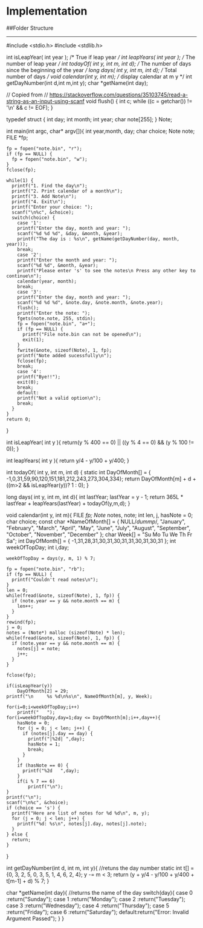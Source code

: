 # Implementation

##Folder Structure


---

#include <stdio.h>
#include <stdlib.h>

int isLeapYear( int year );        /* True if leap year */
int leapYears( int year );         /* The number of leap year */
int todayOf( int y, int m, int d); /* The number of days since the beginning of the year */
long days( int y, int m, int d);   /* Total number of days */
void calendar(int y, int m);       /* display calendar at m y */
int getDayNumber(int d,int m,int y);
char *getName(int day);

// Copied from 
// https://stackoverflow.com/questions/35103745/read-a-string-as-an-input-using-scanf
void flush()
{
    int c;
    while ((c = getchar()) != '\n' && c != EOF);
}

typedef struct {
  int day;
  int month;
  int year;
  char note[255];
} Note;

int main(int argc, char* argv[]){
    int year,month, day;
    char choice;
    Note note;
    FILE *fp;

    fp = fopen("note.bin", "r");
    if (fp == NULL) {
      fp = fopen("note.bin", "w");
    } 
    fclose(fp);

    while(1) {
      printf("1. Find the day\n");
      printf("2. Print calendar of a month\n");
      printf("3. Add Note\n");
      printf("4. Exit\n");
      printf("Enter your choice: ");
      scanf("\n%c", &choice);
      switch(choice) {
        case '1':
        printf("Enter the day, month and year: ");
        scanf("%d %d %d", &day, &month, &year);
        printf("The day is : %s\n", getName(getDayNumber(day, month, year)));
        break;
        case '2':
        printf("Enter the month and year: ");
        scanf("%d %d", &month, &year);
        printf("Please enter 's' to see the notes\n Press any other key to continue\n");
        calendar(year, month);
        break;
        case '3':
        printf("Enter the day, month and year: ");
        scanf("%d %d %d", &note.day, &note.month, &note.year);
        flush();
        printf("Enter the note: ");
        fgets(note.note, 255, stdin);
        fp = fopen("note.bin", "a+");
        if (fp == NULL) {
          printf("File note.bin can not be opened\n");
          exit(1);
        }
        fwrite(&note, sizeof(Note), 1, fp);
        printf("Note added sucessfully\n");
        fclose(fp);
        break;
        case '4':
        printf("Bye!!");
        exit(0);
        break;
        default:
        printf("Not a valid option\n");
        break;
      }
    }
    return 0;
}

int isLeapYear( int y ){
    return(y % 400 == 0) || ((y % 4 == 0) && (y % 100 != 0));
}

int leapYears( int y ){
    return y/4 - y/100 + y/400;
}

int todayOf( int y, int m, int d) {
    static int DayOfMonth[] = 
        { -1,0,31,59,90,120,151,181,212,243,273,304,334};
    return DayOfMonth[m] + d + ((m>2 && isLeapYear(y))? 1 : 0);
}

long days( int y, int m, int d){
    int lastYear;
    lastYear = y - 1;
    return 365L * lastYear + leapYears(lastYear) + todayOf(y,m,d);
}

void calendar(int y, int m){
    FILE *fp;
    Note* notes, note;
    int len, j, hasNote = 0;
    char choice;
    const char *NameOfMonth[] = { NULL/*dummp*/,
        "January", "February", "March", "April", "May", "June",
        "July", "August", "September", "October", "November", "December"
    };
    char Week[] = "Su   Mo   Tu   We   Th   Fr   Sa";
    int DayOfMonth[] =
        { -1,31,28,31,30,31,30,31,31,30,31,30,31 };
    int weekOfTopDay;
    int i,day;

    weekOfTopDay = days(y, m, 1) % 7;

    fp = fopen("note.bin", "rb");
    if (fp == NULL) {
      printf("Couldn't read notes\n");
    }
    len = 0;
    while(fread(&note, sizeof(Note), 1, fp)) {
      if (note.year == y && note.month == m) {
        len++;
      }
    }
    rewind(fp);
    j = 0;
    notes = (Note*) malloc (sizeof(Note) * len);
    while(fread(&note, sizeof(Note), 1, fp)) {
      if (note.year == y && note.month == m) {
        notes[j] = note;
        j++;
      }
    }

    fclose(fp);

    if(isLeapYear(y))
        DayOfMonth[2] = 29;
    printf("\n     %s %d\n%s\n", NameOfMonth[m], y, Week);

    for(i=0;i<weekOfTopDay;i++)
        printf("   ");
    for(i=weekOfTopDay,day=1;day <= DayOfMonth[m];i++,day++){
        hasNote = 0;
        for (j = 0; j < len; j++) {
          if (notes[j].day == day) {
            printf("|%2d| ",day);
            hasNote = 1;
            break;
          }
        }
        if (hasNote == 0) {
          printf("%2d   ",day);
        }
        if(i % 7 == 6)
            printf("\n");
    }   
    printf("\n");
    scanf("\n%c", &choice);
    if (choice == 's') {
      printf("Here are list of notes for %d %d\n", m, y);
      for (j = 0; j < len; j++) {
        printf("%d: %s\n", notes[j].day, notes[j].note);
      }
    } else {
      return;
    }
}

int getDayNumber(int d, int m, int y){ //retuns the day number
    static int t[] = {0, 3, 2, 5, 0, 3, 5, 1, 4, 6, 2, 4};
    y -= m < 3;
    return (y + y/4 - y/100 + y/400 + t[m-1] + d) % 7;
}

char *getName(int day){ //returns the name of the day
   switch(day){
      case 0 :return("Sunday");
      case 1 :return("Monday");
      case 2 :return("Tuesday");
      case 3 :return("Wednesday");
      case 4 :return("Thursday");
      case 5 :return("Friday");
      case 6 :return("Saturday");
      default:return("Error: Invalid Argument Passed");
   }
}


